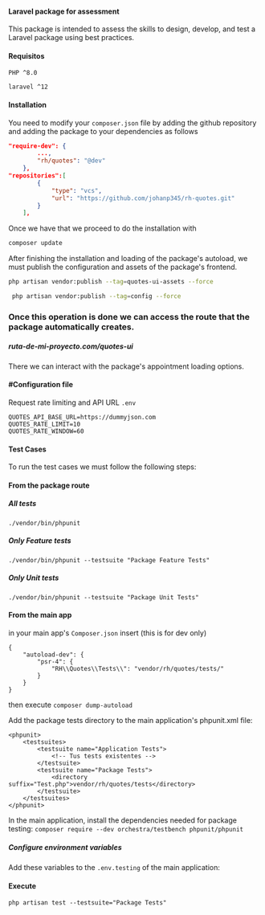 ####  Laravel package for assessment

This package is intended to assess the skills to design, develop, and test a Laravel package using best practices.

#### Requisitos

`PHP ^8.0`

`laravel ^12`

#### Installation
You need to modify your `composer.json` file by adding the github repository and adding the package to your dependencies as follows

```json
"require-dev": {
        ...,
        "rh/quotes": "@dev"
    },
"repositories":[
        {
            "type": "vcs",
            "url": "https://github.com/johanp345/rh-quotes.git"
        }
    ],
```

Once we have that we proceed to do the installation with
```bash
composer update
```

After finishing the installation and loading of the package's autoload, we must publish the configuration and assets of the package's frontend.

```bash
php artisan vendor:publish --tag=quotes-ui-assets --force
```

```bash
 php artisan vendor:publish --tag=config --force
```

### Once this operation is done we can access the route that the package automatically creates.

##### ruta-de-mi-proyecto.com/quotes-ui

There we can interact with the package's appointment loading options.

#### #Configuration file

Request rate limiting and API URL `.env`
 
```bach
QUOTES_API_BASE_URL=https://dummyjson.com
QUOTES_RATE_LIMIT=10
QUOTES_RATE_WINDOW=60
```

####  Test Cases
To run the test cases we must follow the following steps:

#### From the package route

##### All tests
`./vendor/bin/phpunit`

##### Only Feature tests
`./vendor/bin/phpunit --testsuite "Package Feature Tests"`

##### Only Unit tests
`./vendor/bin/phpunit --testsuite "Package Unit Tests"`

#### From the main app

in your main app's `Composer.json` insert (this is for dev only)
```
{
    "autoload-dev": {
        "psr-4": {
            "RH\\Quotes\\Tests\\": "vendor/rh/quotes/tests/"
        }
    }
}
```
then execute `composer dump-autoload`

Add the package tests directory to the main application's phpunit.xml file:

```
<phpunit>
    <testsuites>
        <testsuite name="Application Tests">
            <!-- Tus tests existentes -->
        </testsuite>
        <testsuite name="Package Tests">
            <directory suffix="Test.php">vendor/rh/quotes/tests</directory>
        </testsuite>
    </testsuites>
</phpunit>
```

In the main application, install the dependencies needed for package testing:
`composer require --dev orchestra/testbench phpunit/phpunit`

##### Configure environment variables
Add these variables to the `.env.testing` of the main application:

#### Execute

`php artisan test --testsuite="Package Tests"`